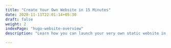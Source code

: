 ```yaml
---
title: "Create Your Own Website in 15 Minutes"
date: 2020-11-11T22:01:14+05:30
draft: false
weight: 2
indexPage: "hugo-website-overview"
description: "Learn how you can launch your very own static website in a quick and easy way."

---
```

